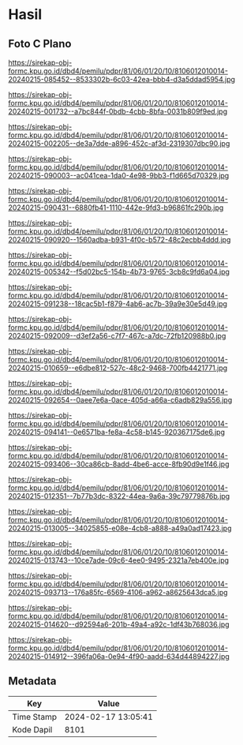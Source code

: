 # Hasil

## Foto C Plano

https://sirekap-obj-formc.kpu.go.id/dbd4/pemilu/pdpr/81/06/01/20/10/8106012010014-20240215-085452--8533302b-6c03-42ea-bbb4-d3a5ddad5954.jpg

https://sirekap-obj-formc.kpu.go.id/dbd4/pemilu/pdpr/81/06/01/20/10/8106012010014-20240215-001732--a7bc844f-0bdb-4cbb-8bfa-0031b809f9ed.jpg

https://sirekap-obj-formc.kpu.go.id/dbd4/pemilu/pdpr/81/06/01/20/10/8106012010014-20240215-002205--de3a7dde-a896-452c-af3d-2319307dbc90.jpg

https://sirekap-obj-formc.kpu.go.id/dbd4/pemilu/pdpr/81/06/01/20/10/8106012010014-20240215-090003--ac041cea-1da0-4e98-9bb3-f1d665d70329.jpg

https://sirekap-obj-formc.kpu.go.id/dbd4/pemilu/pdpr/81/06/01/20/10/8106012010014-20240215-090431--6880fb41-1110-442e-9fd3-b96861fc290b.jpg

https://sirekap-obj-formc.kpu.go.id/dbd4/pemilu/pdpr/81/06/01/20/10/8106012010014-20240215-090920--1560adba-b931-4f0c-b572-48c2ecbb4ddd.jpg

https://sirekap-obj-formc.kpu.go.id/dbd4/pemilu/pdpr/81/06/01/20/10/8106012010014-20240215-005342--f5d02bc5-154b-4b73-9765-3cb8c9fd6a04.jpg

https://sirekap-obj-formc.kpu.go.id/dbd4/pemilu/pdpr/81/06/01/20/10/8106012010014-20240215-091238--18cac5b1-f879-4ab6-ac7b-39a9e30e5d49.jpg

https://sirekap-obj-formc.kpu.go.id/dbd4/pemilu/pdpr/81/06/01/20/10/8106012010014-20240215-092009--d3ef2a56-c7f7-467c-a7dc-72fb120988b0.jpg

https://sirekap-obj-formc.kpu.go.id/dbd4/pemilu/pdpr/81/06/01/20/10/8106012010014-20240215-010659--e6dbe812-527c-48c2-9468-700fb4421771.jpg

https://sirekap-obj-formc.kpu.go.id/dbd4/pemilu/pdpr/81/06/01/20/10/8106012010014-20240215-092654--0aee7e6a-0ace-405d-a66a-c6adb829a556.jpg

https://sirekap-obj-formc.kpu.go.id/dbd4/pemilu/pdpr/81/06/01/20/10/8106012010014-20240215-094141--0e6571ba-fe8a-4c58-b145-920367175de6.jpg

https://sirekap-obj-formc.kpu.go.id/dbd4/pemilu/pdpr/81/06/01/20/10/8106012010014-20240215-093406--30ca86cb-8add-4be6-acce-8fb90d9e1f46.jpg

https://sirekap-obj-formc.kpu.go.id/dbd4/pemilu/pdpr/81/06/01/20/10/8106012010014-20240215-012351--7b77b3dc-8322-44ea-9a6a-39c79779876b.jpg

https://sirekap-obj-formc.kpu.go.id/dbd4/pemilu/pdpr/81/06/01/20/10/8106012010014-20240215-013005--34025855-e08e-4cb8-a888-a49a0ad17423.jpg

https://sirekap-obj-formc.kpu.go.id/dbd4/pemilu/pdpr/81/06/01/20/10/8106012010014-20240215-013743--10ce7ade-09c6-4ee0-9495-2321a7eb400e.jpg

https://sirekap-obj-formc.kpu.go.id/dbd4/pemilu/pdpr/81/06/01/20/10/8106012010014-20240215-093713--176a85fc-6569-4106-a962-a8625643dca5.jpg

https://sirekap-obj-formc.kpu.go.id/dbd4/pemilu/pdpr/81/06/01/20/10/8106012010014-20240215-014620--d92594a6-201b-49a4-a92c-1df43b768036.jpg

https://sirekap-obj-formc.kpu.go.id/dbd4/pemilu/pdpr/81/06/01/20/10/8106012010014-20240215-014912--396fa06a-0e94-4f90-aadd-634d44894227.jpg


## Metadata

| Key        | Value               |
| ---------- | ------------------- |
| Time Stamp | 2024-02-17 13:05:41 |
| Kode Dapil | 8101                |



